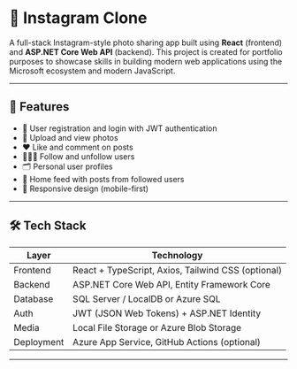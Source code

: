 # 📸 Instagram Clone

A full-stack Instagram-style photo sharing app built using **React** (frontend) and **ASP.NET Core Web API** (backend). This project is created for portfolio purposes to showcase skills in building modern web applications using the Microsoft ecosystem and modern JavaScript.

---

## 🚀 Features

- 🔐 User registration and login with JWT authentication
- 📸 Upload and view photos
- ❤️ Like and comment on posts
- 🧑‍🤝‍🧑 Follow and unfollow users
- 🗂️ Personal user profiles
- 📰 Home feed with posts from followed users
- 📱 Responsive design (mobile-first)

---

## 🛠️ Tech Stack

| Layer       | Technology                          |
|-------------|--------------------------------------|
| Frontend    | React + TypeScript, Axios, Tailwind CSS (optional) |
| Backend     | ASP.NET Core Web API, Entity Framework Core |
| Database    | SQL Server / LocalDB or Azure SQL   |
| Auth        | JWT (JSON Web Tokens) + ASP.NET Identity |
| Media       | Local File Storage or Azure Blob Storage |
| Deployment  | Azure App Service, GitHub Actions (optional) |

---
